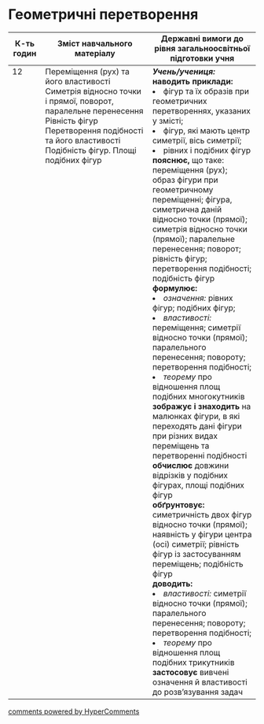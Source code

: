 <div id="hypercomments_widget" class="js-hypercomments-widget invisible"></div>

# Геометричні перетворення

<table>
  <tr>
    <td width="10%" align="center"><b>К-ть годин</b></td>
    <td width="40%" align="center"><b>Зміст навчального матеріалу</b></td>
    <td width="40%" align="center"><b>Державні вимоги до рівня загальноосвітньої підготовки учня</b></td>
  </tr>
<tbody>
  <tr>
<td width="10%" style="vertical-align:top !important;">12</td>
    <td width="40%" style="vertical-align:top !important;">
Переміщення (рух) та його властивості<br>
Симетрія відносно точки і прямої, поворот, паралельне перенесення <br>
Рівність фігур<br>
Перетворення подібності та його властивості <br>
Подібність фігур. Площі подібних фігур
</td>
    <td width="40%" style="vertical-align:top !important;">
<i><b>Учень/учениця:</b></i><br>
<b>наводить приклади:</b>
<li>фігур та їх образів при геометричних перетвореннях, указаних у змісті;</li>
<li>фігур, які мають центр симетрії, вісь симетрії;</li>
<li>рівних і подібних фігур</li>
<b>пояснює,</b> що таке: переміщення (рух); образ фігури при геометричному переміщенні; фігура, симетрична даній відносно точки (прямої); симетрія відносно точки (прямої); паралельне перенесення; поворот; рівність фігур; перетворення подібності; подібність фігур<br>
<b>формулює:</b>
<li><i>означення:</i> рівних фігур; подібних фігур;</li>
<li><i>властивості:</i> переміщення; симетрії відносно точки (прямої); паралельного перенесення; повороту; перетворення подібності; </li>
<li><i>теорему</i> про відношення площ подібних многокутників</li>
<b>зображує і знаходить</b> на малюнках фігури, в які переходять дані фігури при різних видах переміщень та перетворенні подібності<br>
<b>обчислює</b> довжини відрізків у подібних фігурах, площі подібних фігур<br>
<b>обґрунтовує:</b> симетричність двох фігур відносно точки (прямої); наявність у фігури центра (осі) симетрії; рівність фігур із застосуванням переміщень; подібність фігур<br>
<b>доводить:</b>
<li><i>властивості:</i> симетрії відносно точки (прямої); паралельного перенесення; повороту; перетворення подібності; </li>
<li><i>теорему</i> про відношення площ подібних трикутників</li>
<b>застосовує</b> вивчені означення й властивості до розв’язування задач
</td>
  </tr>
</tbody>
</table>

<div class="js-hypercomments-container">
<a href="http://hypercomments.com" class="hc-link" title="comments widget">comments powered by HyperComments</a>
</div>